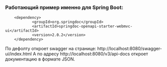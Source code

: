### Работающий пример именно для Spring Boot:
~~~
    <dependency>
            <groupId>org.springdoc</groupId>
            <artifactId>springdoc-openapi-starter-webmvc-ui</artifactId>
            <version>2.0.2</version>
    </dependency>
~~~

По дефолту откроет swagger на странице: http://localhost:8080/swagger-ui/index.html
А по адресу http://localhost:8080/v3/api-docs откроет документацию в формате JSON.